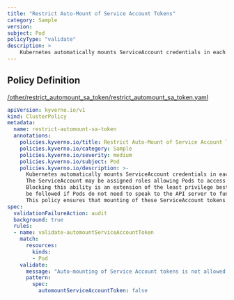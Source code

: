 ```yaml
---
title: "Restrict Auto-Mount of Service Account Tokens"
category: Sample
version: 
subject: Pod
policyType: "validate"
description: >
    Kubernetes automatically mounts ServiceAccount credentials in each Pod. The ServiceAccount may be assigned roles allowing Pods to access API resources. Blocking this ability is an extension of the least privilege best practice and should be followed if Pods do not need to speak to the API server to function. This policy ensures that mounting of these ServiceAccount tokens is blocked.
---
```


## Policy Definition
<a href="https://github.com/kyverno/policies/raw/main//other/restrict_automount_sa_token/restrict_automount_sa_token.yaml" target="-blank">/other/restrict_automount_sa_token/restrict_automount_sa_token.yaml</a>

```yaml
apiVersion: kyverno.io/v1
kind: ClusterPolicy
metadata:
  name: restrict-automount-sa-token
  annotations:
    policies.kyverno.io/title: Restrict Auto-Mount of Service Account Tokens
    policies.kyverno.io/category: Sample
    policies.kyverno.io/severity: medium
    policies.kyverno.io/subject: Pod
    policies.kyverno.io/description: >-
      Kubernetes automatically mounts ServiceAccount credentials in each Pod.
      The ServiceAccount may be assigned roles allowing Pods to access API resources.
      Blocking this ability is an extension of the least privilege best practice and should
      be followed if Pods do not need to speak to the API server to function.
      This policy ensures that mounting of these ServiceAccount tokens is blocked.
spec:
  validationFailureAction: audit
  background: true
  rules:
  - name: validate-automountServiceAccountToken
    match:
      resources:
        kinds:
        - Pod
    validate:
      message: "Auto-mounting of Service Account tokens is not allowed."
      pattern:
        spec:
          automountServiceAccountToken: false
```
